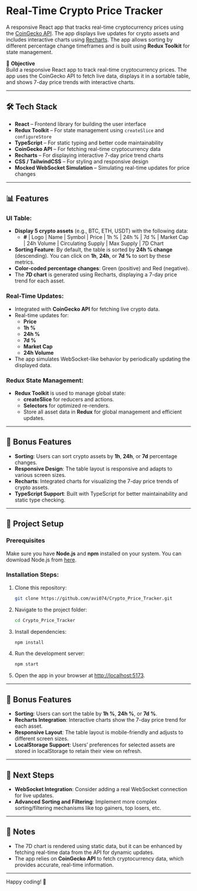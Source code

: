 # Real-Time Crypto Price Tracker

A responsive React app that tracks real-time cryptocurrency prices using the [CoinGecko API](https://www.coingecko.com/en/api). The app displays live updates for crypto assets and includes interactive charts using [Recharts](https://recharts.org/). The app allows sorting by different percentage change timeframes and is built using **Redux Toolkit** for state management.

🎯 **Objective**  
Build a responsive React app to track real-time cryptocurrency prices. The app uses the CoinGecko API to fetch live data, displays it in a sortable table, and shows 7-day price trends with interactive charts.

---

## 🛠️ **Tech Stack**

- **React** – Frontend library for building the user interface
- **Redux Toolkit** – For state management using `createSlice` and `configureStore`
- **TypeScript** – For static typing and better code maintainability
- **CoinGecko API** – For fetching real-time cryptocurrency data
- **Recharts** – For displaying interactive 7-day price trend charts
- **CSS / TailwindCSS** – For styling and responsive design
- **Mocked WebSocket Simulation** – Simulating real-time updates for price changes

---

## 📊 **Features**

### UI Table:

- **Display 5 crypto assets** (e.g., BTC, ETH, USDT) with the following data:
  - **#** | Logo | Name | Symbol | Price | 1h % | 24h % | 7d % | Market Cap | 24h Volume | Circulating Supply | Max Supply | 7D Chart
- **Sorting Feature**: By default, the table is sorted by **24h % change** (descending). You can click on **1h**, **24h**, or **7d %** to sort by these metrics.
- **Color-coded percentage changes**: Green (positive) and Red (negative).
- The **7D chart** is generated using Recharts, displaying a 7-day price trend for each asset.

### Real-Time Updates:

- Integrated with **CoinGecko API** for fetching live crypto data.
- Real-time updates for:
  - **Price**
  - **1h %**
  - **24h %**
  - **7d %**
  - **Market Cap**
  - **24h Volume**
- The app simulates WebSocket-like behavior by periodically updating the displayed data.

### Redux State Management:

- **Redux Toolkit** is used to manage global state:
  - **createSlice** for reducers and actions.
  - **Selectors** for optimized re-renders.
  - Store all asset data in **Redux** for global management and efficient updates.

---

## 🌟 **Bonus Features**

- **Sorting**: Users can sort crypto assets by **1h**, **24h**, or **7d** percentage changes.
- **Responsive Design**: The table layout is responsive and adapts to various screen sizes.
- **Recharts**: Integrated charts for visualizing the 7-day price trends of crypto assets.
- **TypeScript Support**: Built with TypeScript for better maintainability and static type checking.

---

## 📁 **Project Setup**

### Prerequisites

Make sure you have **Node.js** and **npm** installed on your system. You can download Node.js from [here](https://nodejs.org/).

### Installation Steps:

1. Clone this repository:
   ```bash
   git clone https://github.com/avi074/Crypto_Price_Tracker.git
   ```
2. Navigate to the project folder:
   ```bash
   cd Crypto_Price_Tracker
   ```
3. Install dependencies:
   ```bash
   npm install
   ```
4. Run the development server:
   ```bash
   npm start
   ```
5. Open the app in your browser at [http://localhost:5173](http://localhost:5173).

---

## 🌟 **Bonus Features**

- **Sorting**: Users can sort the table by **1h %**, **24h %**, or **7d %**.
- **Recharts Integration**: Interactive charts show the 7-day price trend for each asset.
- **Responsive Layout**: The table layout is mobile-friendly and adjusts to different screen sizes.
- **LocalStorage Support**: Users’ preferences for selected assets are stored in localStorage to retain their view on refresh.

---

## 🚀 **Next Steps**

- **WebSocket Integration**: Consider adding a real WebSocket connection for live updates.
- **Advanced Sorting and Filtering**: Implement more complex sorting/filtering mechanisms like top gainers, top losers, etc.

---

## 📌 **Notes**

- The 7D chart is rendered using static data, but it can be enhanced by fetching real-time data from the API for dynamic updates.
- The app relies on **CoinGecko API** to fetch cryptocurrency data, which provides accurate, real-time information.

---

Happy coding! 🚀
